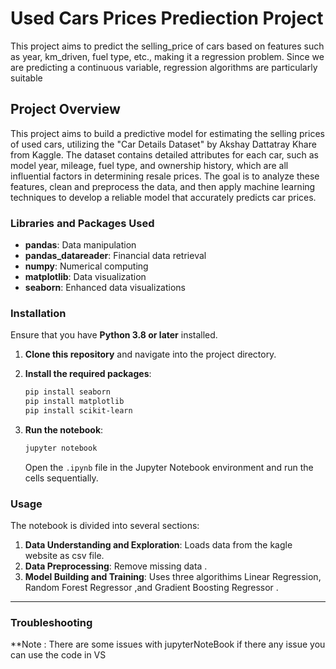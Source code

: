 # Used Cars Prices Prediection Project

This project aims to predict the selling_price of cars based on features such as year, km_driven, fuel type, etc., making it a regression problem. Since we are predicting a continuous variable, regression algorithms are particularly suitable

## Project Overview

This project aims to build a predictive model for estimating the selling prices of used cars, utilizing the "Car Details Dataset" by Akshay Dattatray Khare from Kaggle. The dataset contains detailed attributes for each car, such as model year, mileage, fuel type, and ownership history, which are all influential factors in determining resale prices. The goal is to analyze these features, clean and preprocess the data, and then apply machine learning techniques to develop a reliable model that accurately predicts car prices. 

### Libraries and Packages Used

- **pandas**: Data manipulation
- **pandas_datareader**: Financial data retrieval
- **numpy**: Numerical computing
- **matplotlib**: Data visualization
- **seaborn**: Enhanced data visualizations


### Installation

Ensure that you have **Python 3.8 or later** installed.

1. **Clone this repository** and navigate into the project directory.

2. **Install the required packages**:

   ```bash
   pip install seaborn
   pip install matplotlib
   pip install scikit-learn

   ```


3. **Run the notebook**:

   ```bash
   jupyter notebook
   ```

   Open the `.ipynb` file in the Jupyter Notebook environment and run the cells sequentially.

### Usage

The notebook is divided into several sections:

1. **Data Understanding and Exploration**: Loads data from the kagle website as csv file.
2. **Data Preprocessing**: Remove missing data .
3. **Model Building and Training**: Uses three algorithims Linear Regression,	Random Forest Regressor ,and Gradient Boosting Regressor .

---

### Troubleshooting

**Note : There are some issues with jupyterNoteBook if there any issue you can use the code in VS  